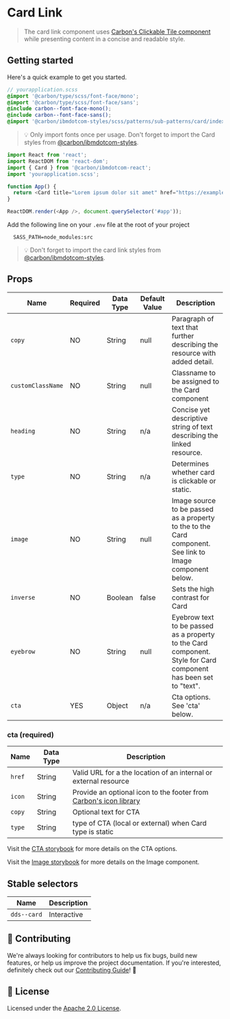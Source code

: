 # Card Link

> The card link component uses
> [Carbon's Clickable Tile component](https://www.carbondesignsystem.com/components/tile/code#clickable-tile)
> while presenting content in a concise and readable style.

## Getting started

Here's a quick example to get you started.

```scss
// yourapplication.scss
@import '@carbon/type/scss/font-face/mono';
@import '@carbon/type/scss/font-face/sans';
@include carbon--font-face-mono();
@include carbon--font-face-sans();
@import '@carbon/ibmdotcom-styles/scss/patterns/sub-patterns/card/index.scss';
```

> 💡 Only import fonts once per usage. Don't forget to import the Card styles
> from
> [@carbon/ibmdotcom-styles](https://github.com/carbon-design-system/ibm-dotcom-library/blob/master/packages/styles).

```javascript
import React from 'react';
import ReactDOM from 'react-dom';
import { Card } from '@carbon/ibmdotcom-react';
import 'yourapplication.scss';

function App() {
  return <Card title="Lorem ipsum dolor sit amet" href="https://example.com" />;
}

ReactDOM.render(<App />, document.querySelector('#app'));
```

Add the following line on your `.env` file at the root of your project

```
  SASS_PATH=node_modules:src
```

> 💡 Don't forget to import the card link styles from
> [@carbon/ibmdotcom-styles](https://github.com/carbon-design-system/ibm-dotcom-library/blob/master/packages/styles).

## Props

| Name              | Required | Data Type | Default Value | Description                                                                                                     |
| ----------------- | -------- | --------- | ------------- | --------------------------------------------------------------------------------------------------------------- |
| `copy`            | NO       | String    | null          | Paragraph of text that further describing the resource with added detail.                                       |
| `customClassName` | NO       | String    | null          | Classname to be assigned to the Card component                                                                  |
| `heading`         | NO       | String    | n/a           | Concise yet descriptive string of text describing the linked resource.                                          |
| `type`            | NO       | String    | n/a           | Determines whether card is clickable or static.                                                                 |
| `image`           | NO       | String    | null          | Image source to be passed as a property to the to the Card component. See link to Image component below.        |
| `inverse`         | NO       | Boolean   | false         | Sets the high contrast for Card                                                                                 |
| `eyebrow`         | NO       | String    | null          | Eyebrow text to be passed as a property to the Card component. Style for Card component has been set to "text". |
| `cta`             | YES      | Object    | n/a           | Cta options. See 'cta' below.                                                                                   |

### cta (required)

| Name   | Data Type | Description                                                                                                                      |
| ------ | --------- | -------------------------------------------------------------------------------------------------------------------------------- |
| `href` | String    | Valid URL for a the location of an internal or external resource                                                                 |
| `icon` | String    | Provide an optional icon to the footer from [Carbon's icon library](https://www.carbondesignsystem.com/guidelines/icons/library) |
| `copy` | String    | Optional text for CTA                                                                                                            |
| `type` | String    | type of CTA (local or external) when Card type is static                                                                         |

Visit the
[CTA storybook](https://ibmdotcom-react.mybluemix.net/?path=/story/components-cta--default)
for more details on the CTA options.

Visit the
[Image storybook](https://ibmdotcom-react.mybluemix.net/?path=/story/components-image--default)
for more details on the Image component.

## Stable selectors

| Name        | Description |
| ----------- | ----------- |
| `dds--card` | Interactive |

## 🙌 Contributing

We're always looking for contributors to help us fix bugs, build new features,
or help us improve the project documentation. If you're interested, definitely
check out our
[Contributing Guide](https://github.com/carbon-design-system/ibm-dotcom-library/blob/master/.github/CONTRIBUTING.md)!
👀

## 📝 License

Licensed under the
[Apache 2.0 License](https://github.com/carbon-design-system/ibm-dotcom-library/blob/master/LICENSE).
